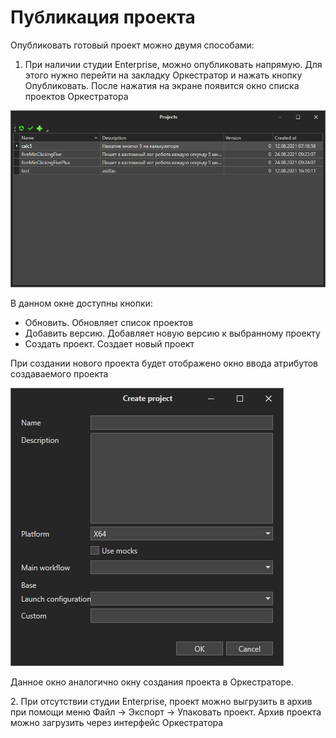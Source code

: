 # Публикация проекта

Опубликовать готовый проект можно двумя способами:

1. При наличии студии Enterprise, можно опубликовать напрямую. Для этого нужно перейти на закладку Оркестратор и нажать кнопку Опубликовать. После нажатия на экране появится окно списка проектов Оркестратора&#x20;

![](<../../.gitbook/assets/image (79).png>)

В данном окне доступны кнопки:

* Обновить. Обновляет список проектов
* Добавить версию. Добавляет новую версию к выбранному проекту
* Создать проект. Создает новый проект

При создании нового проекта будет отображено окно ввода атрибутов создаваемого проекта

![](<../../.gitbook/assets/image (236).png>)

Данное окно аналогично окну создания проекта в Оркестраторе.

2\.  При отсутствии студии Enterprise, проект можно выгрузить в архив при помощи меню Файл -> Экспорт -> Упаковать проект. Архив проекта можно загрузить через интерфейс Оркестратора

